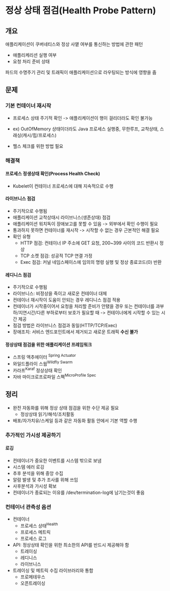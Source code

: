 # 정상 상태 점검(Health Probe Pattern)

## 개요

애플리케이션이 쿠버네티스와 정상 사앹 여부를 통신하는 방법에 관한 패턴

- 애플리케리션 실행 여부
- 요청 처리 준비 상태

파드의 수명주기 관리 및 트래픽이 애플리케이션으로 라우팅되는 방식에 영향을 줌



## 문제

### 기본 컨테이너 재시작

- 프로세스 상태 주기적 확인  -> 애플리케이션이 행이 걸리더라도 확인 불가능

- ex) OutOfMemory 상태이더라도 Java 프로세스 실행중, 무한루프, 교착상태, 스래싱(캐시/힙/프로세스)

- 헬스 체크를 위한 방법 필요

### 해결책

#### 프로세스 정생상태 확인(Process Health Check)

- Kubelet이 컨테이너 프로세스에 대해 지속적으로 수행

#### 라이브니스 점검

- 주기적으로 수행됨
- 애플리케이션 교착상태시 라이브니스(생존상태) 점검
- 애플리케이션 워치독이 장애보고를 못할 수 있음 -> 외부에서 확인 수행이 필요
- 통과하지 못하면 컨테이너를 재시작 -> 시작할 수 없는 경우 근본적인 해결 필요
- 확인 유형
  - HTTP 점검: 컨테이너 IP 주소에 GET 요청, 200~399 사이의 코드 반환시 정상
  - TCP 소켓 점검: 성공적 TCP 연결 가정
  - Exec 점검: 커널 네임스페이스에 임의의 명령 실행 및 정상 종료코드(0) 반환

#### 레디니스 점검

- 주기적으로 수행됨
- 라이브니스: 비정상을 죽이고 새로운 컨테이너 대체
- 컨테이너 재시작이 도움이 안되는 경우 레디니스 점검 적용
- 컨테이너가 시작중이어서 요청을 처리할 준비가 안됐을 경우 또는 컨테이너를 과부하/지연시간/다른 부하로부터 보호가 필요할 때 -> 컨테이너에게 시작할 수 있는 시간 제공
- 점검 방법은 라이브니스 점검과 동일(HTTP/TCP/Exec)
- 장애조치: 서비스 엔드포인트에서 제거되고 새로운 트래픽 **수신 불가**

#### 정상상태 점검을 위한 애플리케이션 프레임워크

- 스프링 액추에이터 <sup>Spring Actuator </sup>
- 와일드플라이 스웜<sup>Wildfly Swarm</sup>
- 카라프<sup>Karaf</sup> 정상상태 확인
- 자바 마이크로프로파일 스펙<sup>MicroProfile Spec</sup>

## 정리

- 완전 자동화를 위해 정상 상태 점검을 위한 수단 제공 필요
  - 정상상태 읽기/해석/조치활동
- 배포/자가치유/스케일 등과 같은 자동화 활동 안에서 기본 역할 수행



### 추가적인 가시성 제공하기

#### 로깅

- 컨테이너가 중요한 이벤트를 시스템 밖으로 보냄
- 시스템 에러 로깅
- 추후 분석을 위해 중앙 수집
- 알람 발생 및 추가 조사를 위해 쓰임
- 사후분석과 가시성 확보
- 컨테이너가 종료되는 이유를 /dev/termination-log에 남기는것이 좋음

### 컨테이너 관측성 옵션

- 컨테이너
  - 프로세스 상태<sup>Health</sup>
  - 프로세스 메트릭
  - 프로세스 로그
- API: 정상상태 확인을 위한 최소한의 API를 반드시 제공해야 함
  - 트레이싱
  - 레디니스
  - 라이브니스
- 트레이싱 및 메트릭 수집 라이브러리와 통합
  - 프로메테우스
  - 오픈트레이싱
